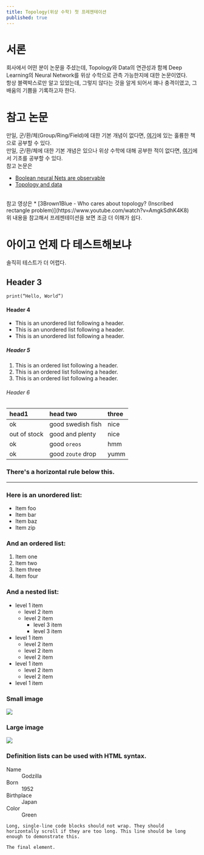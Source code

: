 ```yaml
---
title: Topology(위상 수학) 첫 프레젠테이션 
published: true
---
```


# [](#header-1)서론
회사에서 어떤 분이 논문을 주셨는데, Topology와 Data의 연관성과 함께
Deep Learning의 Neural Network를 위상 수학으로 관측 가능한지에 대한
논문이였다.
<br>
항상 블랙박스로만 알고 있었는데, 그렇지 않다는 것을 알게 되어서
꽤나 충격이였고, 그 배움의 기쁨을 기록하고자 한다.

# [](#header-2)참고 논문
만일, 군/환/체(Group/Ring/Field)에 대한 기본 개념이 없다면,
[여기](https://www.researchgate.net/profile/Nek_Valous/publication/333045404_Computational_Topology_for_Biomedical_Image_and_Data_Analysis_Theory_and_Applications/links/5d559a1f299bf151bad6decf/Computational-Topology-for-Biomedical-Image-and-Data-Analysis-Theory-and-Applications.pdf)에 있는 훌륭한 책으로 공부할 수 있다.
<br>
만일, 군/환/체에 대한 기본 개념은 있으나 위상 수학에 대해 공부한 적이
없다면, [여기](https://www.researchgate.net/publication/220692408_Computational_Topology_An_Introduction)에서 기초를 공부할 수 있다.
<br>
참고 논문은
*   [Boolean neural Nets are observable](https://core.ac.uk/download/pdf/81926832.pdf)
*   [Topology and data](http://www.ayasdi.com/wp-content/uploads/2015/02/Topology_and_Data.pdf)
<br>
참고 영상은
*   [3Brown1Blue - Who cares about topology? (Inscribed rectangle problem)](https://www.youtube.com/watch?v=AmgkSdhK4K8)
<br>
위 내용을 참고해서 프레젠테이션을 보면 조금 더 이해가 쉽다.

# [](#header-2)아이고 언제 다 테스트해보냐
솔직히 테스트가 더 어렵다.

## [](#header-3)Header 3

```python3
print(“Hello, World”)
```


#### [](#header-4)Header 4

*   This is an unordered list following a header.
*   This is an unordered list following a header.
*   This is an unordered list following a header.

##### [](#header-5)Header 5

1.  This is an ordered list following a header.
2.  This is an ordered list following a header.
3.  This is an ordered list following a header.

###### [](#header-6)Header 6

| head1        | head two          | three |
|:-------------|:------------------|:------|
| ok           | good swedish fish | nice  |
| out of stock | good and plenty   | nice  |
| ok           | good `oreos`      | hmm   |
| ok           | good `zoute` drop | yumm  |

### There's a horizontal rule below this.

* * *

### Here is an unordered list:

*   Item foo
*   Item bar
*   Item baz
*   Item zip

### And an ordered list:

1.  Item one
1.  Item two
1.  Item three
1.  Item four

### And a nested list:

- level 1 item
  - level 2 item
  - level 2 item
    - level 3 item
    - level 3 item
- level 1 item
  - level 2 item
  - level 2 item
  - level 2 item
- level 1 item
  - level 2 item
  - level 2 item
- level 1 item

### Small image

![](https://assets-cdn.github.com/images/icons/emoji/octocat.png)

### Large image

![](https://guides.github.com/activities/hello-world/branching.png)


### Definition lists can be used with HTML syntax.

<dl>
<dt>Name</dt>
<dd>Godzilla</dd>
<dt>Born</dt>
<dd>1952</dd>
<dt>Birthplace</dt>
<dd>Japan</dd>
<dt>Color</dt>
<dd>Green</dd>
</dl>

```
Long, single-line code blocks should not wrap. They should horizontally scroll if they are too long. This line should be long enough to demonstrate this.
```

```
The final element.
```
